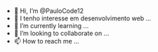 - 👋 Hi, I’m @PauloCode12
- 👀  I  tenho interesse em desenvolvimento  web ...
- 🌱 I’m currently learning ...
- 💞️ I’m looking to collaborate on ...
- 📫 How to reach me ...

<!---
PauloCode12/PauloCode12 is a ✨ special ✨ repository because its `README.md` (this file) appears on your GitHub profile.
You can click the Preview link to take a look at your changes.
--->
